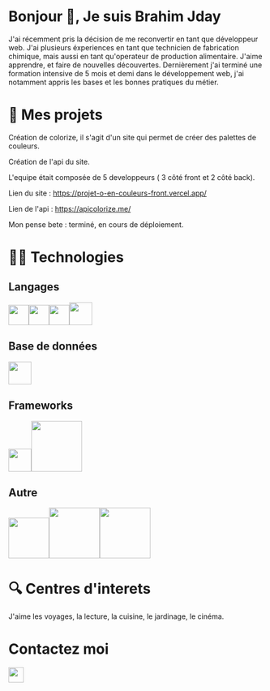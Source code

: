 # Bonjour 👋, Je suis Brahim Jday

J'ai récemment pris la décision de me reconvertir en tant que développeur web. J'ai plusieurs éxperiences en tant que technicien de fabrication chimique, mais aussi en tant qu'operateur de production alimentaire.
J'aime apprendre, et faire de nouvelles découvertes.
Dernièrement j'ai terminé une formation intensive de 5 mois et demi dans le développement web, j'ai notamment appris les bases et les bonnes pratiques du métier.

# 🚧 Mes projets

Création de colorize, il s'agit d'un site qui permet de créer des palettes de couleurs.

Création de l'api du site.

L'equipe était composée de 5 developpeurs ( 3 côté front et 2 côté back).

Lien du site : https://projet-o-en-couleurs-front.vercel.app/

Lien de l'api : https://apicolorize.me/

Mon pense bete : terminé, en cours de déploiement.

# 👨‍💻 Technologies
## Langages
<img src="https://camo.githubusercontent.com/237fc767e09cfe6129076f3e89080a6b5ac5d2ac0ec717880e57435be932ba15/68747470733a2f2f63646e2d69636f6e732d706e672e666c617469636f6e2e636f6d2f3531322f3232362f3232363236392e706e67" width="40" data-canonical-src="https://cdn-icons-png.flaticon.com/512/226/226269.png" style="max-width: 100%;"><img src="https://camo.githubusercontent.com/809a763f1c8f3497709ff0a974bfe7dd11be4dd7a29085645f8e98fbaa4a26e4/68747470733a2f2f63646e2d69636f6e732d706e672e666c617469636f6e2e636f6d2f3531322f3733322f3733323139302e706e67" width="40" data-canonical-src="https://cdn-icons-png.flaticon.com/512/732/732190.png" style="max-width: 100%;"><img src="https://camo.githubusercontent.com/6fb2870433b72c0321a8d383bb435ce79c2336f065adcce38edb0cba148cde00/68747470733a2f2f63646e2d69636f6e732d706e672e666c617469636f6e2e636f6d2f3531322f3532382f3532383236312e706e67" width="40" data-canonical-src="https://cdn-icons-png.flaticon.com/512/528/528261.png" style="max-width: 100%;"><img src="https://camo.githubusercontent.com/25f26809cd3cd43d11248d51f94bfd86565b6272d8483febc4ab055237e16a7f/68747470733a2f2f63646e2d69636f6e732d706e672e666c617469636f6e2e636f6d2f3531322f3931392f3931393832382e706e67" width="45" data-canonical-src="https://cdn-icons-png.flaticon.com/512/919/919828.png" style="max-width: 100%;">
## Base de données
<a target="_blank" rel="noopener noreferrer" href="https://camo.githubusercontent.com/54f4bd7f5a2495cd225f3dbcb40620d63f958a6cd301b643f8223a9b10147750/68747470733a2f2f63646e2e776f726c64766563746f726c6f676f2e636f6d2f6c6f676f732f6d7973716c2d362e737667"><img src="https://camo.githubusercontent.com/54f4bd7f5a2495cd225f3dbcb40620d63f958a6cd301b643f8223a9b10147750/68747470733a2f2f63646e2e776f726c64766563746f726c6f676f2e636f6d2f6c6f676f732f6d7973716c2d362e737667" width="45" data-canonical-src="https://cdn.worldvectorlogo.com/logos/mysql-6.svg" style="max-width: 100%;"></a>

## Frameworks
<a target="_blank" rel="noopener noreferrer" href="https://camo.githubusercontent.com/70ea199263787f23ad0f1feaf0c265d3baeb4286dd7089aa56ece4f73ee99f94/68747470733a2f2f63646e2e776f726c64766563746f726c6f676f2e636f6d2f6c6f676f732f626f6f7473747261702d352d312e737667"><img src="https://camo.githubusercontent.com/70ea199263787f23ad0f1feaf0c265d3baeb4286dd7089aa56ece4f73ee99f94/68747470733a2f2f63646e2e776f726c64766563746f726c6f676f2e636f6d2f6c6f676f732f626f6f7473747261702d352d312e737667" width="45" data-canonical-src="https://cdn.worldvectorlogo.com/logos/bootstrap-5-1.svg" style="max-width: 100%;"></a><a target="_blank" rel="noopener noreferrer" href="https://camo.githubusercontent.com/6ed209d8dcbf8b08228b2dcc4ae5dbc8073f9e8d1ac7e2c87b4e8f58ee4fdce4/68747470733a2f2f73796d666f6e792e636f6d2f6c6f676f732f73796d666f6e795f77686974655f30322e706e67"><img src="https://camo.githubusercontent.com/6ed209d8dcbf8b08228b2dcc4ae5dbc8073f9e8d1ac7e2c87b4e8f58ee4fdce4/68747470733a2f2f73796d666f6e792e636f6d2f6c6f676f732f73796d666f6e795f77686974655f30322e706e67" width="100" data-canonical-src="https://symfony.com/logos/symfony_white_02.png" style="max-width: 100%;"></a>

## Autre
<img src="https://camo.githubusercontent.com/5553e38158ecc51f4fde318faf6eef70a33b3a092353b0dcb78e724d3f322f52/68747470733a2f2f63646e2d69636f6e732d706e672e666c617469636f6e2e636f6d2f3531322f3232362f3232363737322e706e67" width="80" data-canonical-src="https://cdn-icons-png.flaticon.com/512/226/226772.png" style="max-width: 100%;"><img src="https://www.brightest.be/wp-content/uploads/2019/06/insomnia2-1.png" width="100" data-canonical-src="https://www.brightest.be/wp-content/uploads/2019/06/insomnia2-1.png" style="max-width: 100%;"><img src="https://res.cloudinary.com/practicaldev/image/fetch/s--9F8ygOQO--/c_imagga_scale,f_auto,fl_progressive,h_720,q_auto,w_1280/https://dev-to-uploads.s3.amazonaws.com/i/ikysur95osy0deokuuji.png" width="100" data-canonical-src="https://www.brightest.be/wp-content/uploads/2019/06/insomnia2-1.png" style="max-width: 100%;">

# 🔍 Centres d'interets

J'aime les voyages, la lecture, la cuisine, le jardinage, le cinéma.

# Contactez moi 

<a href="mailto:contact.brahimjday@gmail.com"><img src="https://camo.githubusercontent.com/64726ae26aa586836a5802d076ff686b65dc5ba224cbef78f63e831f418950bb/68747470733a2f2f63646e2e776f726c64766563746f726c6f676f2e636f6d2f6c6f676f732f676d61696c2d69636f6e2e737667" width="30" data-canonical-src="https://cdn.worldvectorlogo.com/logos/gmail-icon.svg" style="max-width: 100%;"></a>
